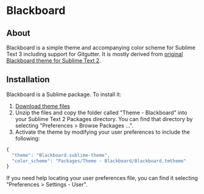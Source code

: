 # Blackboard

## About

Blackboard is a simple theme and accompanying color scheme for Sublime Text 3 including support for Gitgutter. It is mostly derived from  [original Blackboard theme for Sublime Text 2](https://github.com/edwinlunando/sublime-settings/blob/master/Blackboard%20(SL).tmTheme).


## Installation
Blackboard is a Sublime package. To install it:

1. [Download theme files](https://github.com/pierresh/Theme-Blackboard/archive/master.zip)
2. Unzip the files and copy the folder called "Theme - Blackboard" into your Sublime Text 2 Packages directory. You can find that directory by selecting "Preferences > Browse Packages ...".
3. Activate the theme by modifying your user preferences to include the following:

```javascript
{
  "theme": "Blackboard.sublime-theme",
  "color_scheme": "Packages/Theme - Blackboard/Blackboard.tmtheme"
}
```

If you need help locating your user preferences file, you can find it selecting "Preferences > Settings - User".
